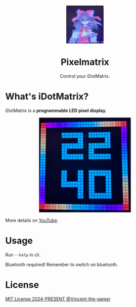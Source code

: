 <p align="center">
    <img src=".github/logo.jpg" style="height: 120px;"/>
</p>

<h1 align="center">Pixelmatrix</h1>

<p align="center">Control your iDotMatrix.</p>

# What's iDotMatrix?
iDotMatrix is a **programmable LED pixel display**.

<p align="center">
    <img src=".github/show.png" style="height: 300px;"/>
</p>

More details on [YouTube](https://www.youtube.com/watch?v=r2M9qa97ZQA).

# Usage
Run `--help` in cli.

Bluetooth required! Remember to switch on bluetooth.

# License
[MIT License 2024-PRESENT @Vincent-the-gamer](./LICENSE)